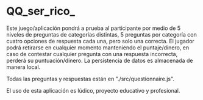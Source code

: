 # QQ_ser_rico_

Este juego/aplicación pondrá a prueba al participante por medio de 5 niveles de preguntas de categorías distintas, 5 preguntas por categoría con cuatro opciones de respuesta cada una, pero solo una correcta. El jugador podrá retirarse en cualquier momento manteniendo el puntaje/dinero, en caso de contestar cualquier pregunta con una respuesta incorrecta, perderá su puntuación/dinero. La persistencia de datos es almacenada de manera local.

Todas las preguntas y respuestas están en "./src/questionnaire.js".

El uso de esta aplicación es lúdico, proyecto educativo y profesional.
